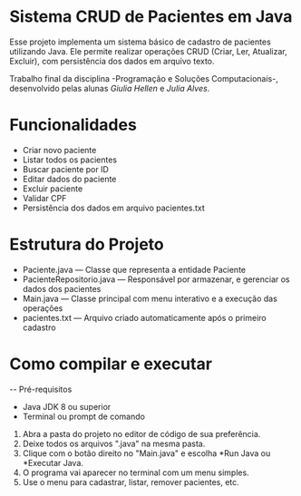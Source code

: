 # Sistema CRUD de Pacientes em Java

Esse projeto implementa um sistema básico de cadastro de pacientes utilizando Java. Ele permite realizar operações CRUD (Criar, Ler, Atualizar, Excluir), com persistência dos dados em arquivo texto.

Trabalho final da disciplina -Programação e Soluções Computacionais-, desenvolvido pelas alunas *Giulia Hellen* e *Julia Alves*.

# Funcionalidades

- Criar novo paciente  
- Listar todos os pacientes  
- Buscar paciente por ID  
- Editar dados do paciente  
- Excluir paciente  
- Validar CPF  
- Persistência dos dados em arquivo pacientes.txt

# Estrutura do Projeto

- Paciente.java — Classe que representa a entidade Paciente  
- PacienteRepositorio.java — Responsável por armazenar, e gerenciar os dados dos pacientes  
- Main.java — Classe principal com menu interativo e a execução das operações  
- pacientes.txt — Arquivo criado automaticamente após o primeiro cadastro

# Como compilar e executar

-- Pré-requisitos

- Java JDK 8 ou superior  
- Terminal ou prompt de comando

1. Abra a pasta do projeto no editor de código de sua preferência.
2. Deixe todos os arquivos ".java" na mesma pasta.
3. Clique com o botão direito no "Main.java" e escolha *Run Java ou *Executar Java.
4. O programa vai aparecer no terminal com um menu simples.
5. Use o menu para cadastrar, listar, remover pacientes, etc.